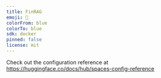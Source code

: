 ```yaml
---
title: FinRAG
emoji: 🐢
colorFrom: blue
colorTo: blue
sdk: docker
pinned: false
license: mit
---
```


Check out the configuration reference at https://huggingface.co/docs/hub/spaces-config-reference
